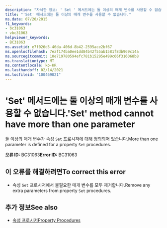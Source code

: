 ```yaml
---
description: "자세한 정보: ' Set ' 메서드에는 둘 이상의 매개 변수를 사용할 수 없습니다."
title: "'Set' 메서드에는 둘 이상의 매개 변수를 사용할 수 없습니다."
ms.date: 07/20/2015
f1_keywords:
- bc31063
- vbc31063
helpviewer_keywords:
- BC31063
ms.assetid: e7f026d5-46da-406d-8b42-2595ace2bf67
ms.openlocfilehash: 7eaf174ba0ee1dd84b42f55ab1581f8db969c14a
ms.sourcegitcommit: 10e719780594efc781b15295e499c66f316068b8
ms.translationtype: MT
ms.contentlocale: ko-KR
ms.lasthandoff: 02/14/2021
ms.locfileid: "100469021"
---
```

# <a name="set-method-cannot-have-more-than-one-parameter"></a><span data-ttu-id="2b7d0-103">'Set' 메서드에는 둘 이상의 매개 변수를 사용할 수 없습니다.</span><span class="sxs-lookup"><span data-stu-id="2b7d0-103">'Set' method cannot have more than one parameter</span></span>

<span data-ttu-id="2b7d0-104">둘 이상의 매개 변수가 속성 `Set` 프로시저에 대해 정의되어 있습니다.</span><span class="sxs-lookup"><span data-stu-id="2b7d0-104">More than one parameter is defined for a property `Set` procedures.</span></span>  
  
 <span data-ttu-id="2b7d0-105">**오류 ID:** BC31063</span><span class="sxs-lookup"><span data-stu-id="2b7d0-105">**Error ID:** BC31063</span></span>  
  
## <a name="to-correct-this-error"></a><span data-ttu-id="2b7d0-106">이 오류를 해결하려면</span><span class="sxs-lookup"><span data-stu-id="2b7d0-106">To correct this error</span></span>  
  
- <span data-ttu-id="2b7d0-107">속성 `Set` 프로시저에서 불필요한 매개 변수를 모두 제거합니다.</span><span class="sxs-lookup"><span data-stu-id="2b7d0-107">Remove any extra parameters from property `Set` procedures.</span></span>  
  
## <a name="see-also"></a><span data-ttu-id="2b7d0-108">추가 정보</span><span class="sxs-lookup"><span data-stu-id="2b7d0-108">See also</span></span>

- [<span data-ttu-id="2b7d0-109">속성 프로시저</span><span class="sxs-lookup"><span data-stu-id="2b7d0-109">Property Procedures</span></span>](../programming-guide/language-features/procedures/property-procedures.md)
